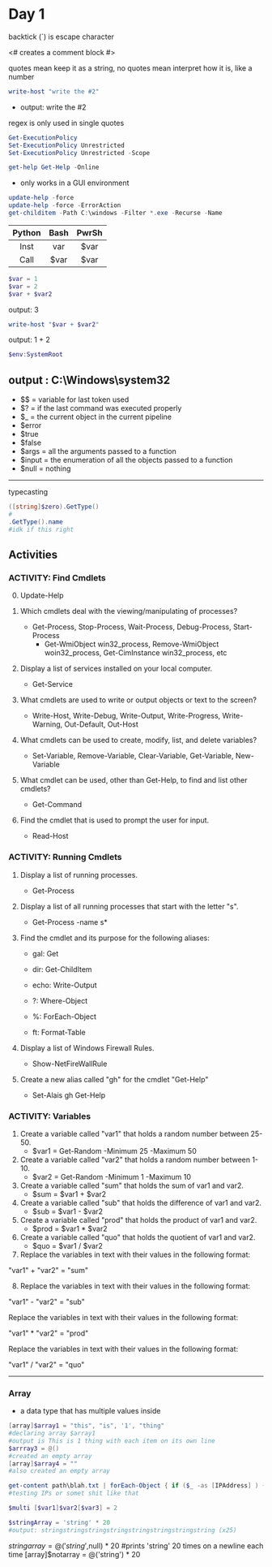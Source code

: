 # Day 1

backtick (`) is escape character

<# creates a comment block #>

quotes mean keep it as a string, no quotes mean interpret how it is, like a number

```powershell
write-host "write the #2"
```
- output: write the #2

regex is only used in single quotes

```powershell
Get-ExecutionPolicy
Set-ExecutionPolicy Unrestricted
Set-ExecutionPolicy Unrestricted -Scope 
```
```powershell
get-help Get-Help -Online
```
- only works in a GUI environment
```powershell
update-help -force 
update-help -force -ErrorAction
get-childitem -Path C:\windows -Filter *.exe -Recurse -Name
```

| Python        | Bash          | PwrSh     |
|:-------------:|:-------------:|:---------:|
| Inst          | var           | $var      |
| Call          | $var          | $var      |

```powershell
$var = 1
$var = 2
$var + $var2
```
output: 3
```powershell
write-host "$var + $var2"
```
output: 1 + 2

```powershell
$env:SystemRoot
```
output : C:\Windows\system32
---
- $$ = variable for last token used 
- $? = if the last command was executed properly
- $_ = the current object in the current pipeline
- $error
- $true
- $false
- $args = all the arguments passed to a function
- $input = the enumeration of all the objects passed to a function
- $null = nothing 
---
typecasting
```powershell
([string]$zero).GetType()
#
.GetType().name
#idk if this right
```

## Activities
### ACTIVITY: Find Cmdlets
0. Update-Help  

1. Which cmdlets deal with the viewing/manipulating of processes?
    - Get-Process, Stop-Process, Wait-Process, Debug-Process, Start-Process
        - Get-WmiObject win32_process, Remove-WmiObject woin32_process, Get-CimInstance win32_process, etc
2. Display a list of services installed on your local computer.
    - Get-Service
3. What cmdlets are used to write or output objects or text to the screen?
    - Write-Host, Write-Debug, Write-Output, Write-Progress, Write-Warning, Out-Default, Out-Host
4. What cmdlets can be used to create, modify, list, and delete variables?
    - Set-Variable, Remove-Variable, Clear-Variable, Get-Variable, New-Variable
5. What cmdlet can be used, other than Get-Help, to find and list other cmdlets?
    - Get-Command
6. Find the cmdlet that is used to prompt the user for input.
    - Read-Host
    
### ACTIVITY: Running Cmdlets

1. Display a list of running processes.
    - Get-Process
2. Display a list of all running processes that start with the letter "s".
    - Get-Process -name s*
3. Find the cmdlet and its purpose for the following aliases:

    - gal: Get

    - dir: Get-ChildItem

    - echo: Write-Output

    - ?: Where-Object

    - %: ForEach-Object

    - ft: Format-Table

4. Display a list of Windows Firewall Rules.
    - Show-NetFireWallRule
5. Create a new alias called "gh" for the cmdlet "Get-Help"
    - Set-Alais gh Get-Help
    

### ACTIVITY: Variables

1. Create a variable called "var1" that holds a random number between 25-50.
    - $var1 = Get-Random -Minimum 25 -Maximum 50 
2. Create a variable called "var2" that holds a random number between 1-10.
    - $var2 = Get-Random -Minimum 1 -Maximum 10 
3. Create a variable called "sum" that holds the sum of var1 and var2.
    - $sum = $var1 + $var2
4. Create a variable called "sub" that holds the difference of var1 and var2.
    - $sub = $var1 - $var2 
5. Create a variable called "prod" that holds the product of var1 and var2.
    - $prod = $var1 * $var2
6. Create a variable called "quo" that holds the quotient of var1 and var2.
    - $quo = $var1 / $var2 
7. Replace the variables in text with their values in the following format:
    
"var1" + "var2" = "sum"

8. Replace the variables in text with their values in the following format:

"var1" - "var2" = "sub"

Replace the variables in text with their values in the following format:

"var1" * "var2" = "prod"

Replace the variables in text with their values in the following format:

"var1" / "var2" = "quo"

---

### Array
- a data type that has multiple values inside 
```powershell
[array]$array1 = "this", "is", '1', "thing"
#declaring array $array1
#output is This is 1 thing with each item on its own line
$arrray3 = @()
#created an empty array
[array]$array4 = ""
#also created an empty array
```

```powershell
get-content path\blah.txt | forEach-Object { if ($_ -as [IPAddress] ) {Write-Host "$_ is valid " )}
#testing IPs or somet shit like that
```
```powershell
$multi [$var1]$var2[$var3] = 2
```
```powershell
$stringArray = 'string' * 20
#output: stringstringstringstringstringstringstringstring (x25)
```
$stringarray= @('string',$null) * 20
#prints 'string' 20 times on a newline each time
[array]$notarray = @('string') * 20 














